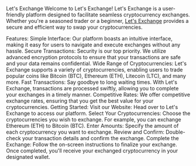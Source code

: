 Let's Exchange
Welcome to Let's Exchange! Let's Exchange is a user-friendly platform designed to facilitate seamless cryptocurrency exchanges. Whether you're a seasoned trader or a beginner, [Let's Exchange](https://letsexchange.io/exchange/eth-to-btc ) provides a secure and efficient way to swap your cryptocurrencies.

Features:
Simple Interface: Our platform boasts an intuitive interface, making it easy for users to navigate and execute exchanges without any hassle.
Secure Transactions: Security is our top priority. We utilize advanced encryption protocols to ensure that your transactions are safe and your data remains confidential.
Wide Range of Cryptocurrencies: Let's Exchange supports a variety of cryptocurrencies, enabling users to trade popular coins like Bitcoin (BTC), Ethereum (ETH), Litecoin (LTC), and many more.
Fast Transactions: Say goodbye to long waiting times. With Let's Exchange, transactions are processed swiftly, allowing you to complete your exchanges in a timely manner.
Competitive Rates: We offer competitive exchange rates, ensuring that you get the best value for your cryptocurrencies.
Getting Started:
Visit our Website: Head over to Let's Exchange to access our platform.
Select Your Cryptocurrencies: Choose the cryptocurrencies you wish to exchange. For example, you can exchange Ethereum (ETH) to Bitcoin (BTC).
Enter Amounts: Specify the amount of each cryptocurrency you want to exchange.
Review and Confirm: Double-check your transaction details and confirm the exchange.
Complete the Exchange: Follow the on-screen instructions to finalize your exchange. Once completed, you'll receive your exchanged cryptocurrency in your designated wallet.

